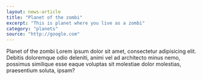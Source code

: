 ```yaml
---
layout: news-article
title: "Planet of the zombi"
excerpt: "This is planet where you live as a zombi"
category: "planets"
source: "http://google.com"
---
```


Planet of the zombi Lorem ipsum dolor sit amet, consectetur adipisicing elit. Debitis doloremque odio deleniti, animi vel ad architecto minus nemo, possimus similique esse eaque voluptas sit molestiae dolor molestias, praesentium soluta, ipsam?

